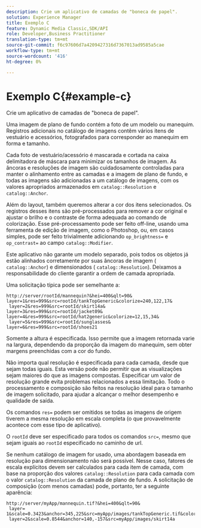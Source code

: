 ```yaml
---
description: Crie um aplicativo de camadas de "boneca de papel".
solution: Experience Manager
title: Exemplo C
feature: Dynamic Media Classic,SDK/API
role: Developer,Business Practitioner
translation-type: tm+mt
source-git-commit: f6c97606d7a4209427316d7367013ad9585a5cae
workflow-type: tm+mt
source-wordcount: '416'
ht-degree: 0%

---
```



# Exemplo C{#example-c}

Crie um aplicativo de camadas de &quot;boneca de papel&quot;.

Uma imagem de plano de fundo contém a foto de um modelo ou manequim. Registros adicionais no catálogo de imagens contêm vários itens de vestuário e acessórios, fotografados para corresponder ao manequim em forma e tamanho.

Cada foto de vestuário/acessório é mascarada e cortada na caixa delimitadora de máscara para minimizar os tamanhos de imagem. As âncoras e resoluções de imagem são cuidadosamente controladas para manter o alinhamento entre as camadas e a imagem de plano de fundo, e todas as imagens são adicionadas a um catálogo de imagens, com os valores apropriados armazenados em `catalog::Resolution` e `catalog::Anchor`.

Além do layout, também queremos alterar a cor dos itens selecionados. Os registros desses itens são pré-processados para remover a cor original e ajustar o brilho e o contraste de forma adequada ao comando de colorização. Esse pré-processamento pode ser feito off-line, usando uma ferramenta de edição de imagem, como o Photoshop, ou, em casos simples, pode ser feito trivialmente adicionando `op_brightness=` e `op_contrast=` ao campo `catalog::Modifier`.

Este aplicativo não garante um modelo separado, pois todos os objetos já estão alinhados corretamente por suas âncoras de imagem ( `catalog::Anchor`) e dimensionados ( `catalog::Resolution`). Deixamos a responsabilidade do cliente garantir a ordem de camada apropriada.

Uma solicitação típica pode ser semelhante a:

```
http://server/rootId/mannequin?&hei=400&qlt=90&
layer=1&res=999&src=rootId/tankTopGeneric&colorize=240,122,17&
 layer=2&res=999&src=rootId/skirt14a&
layer=3&res=999&src=rootId/jacket09&
layer=4&res=999&src=rootId/hat2generic&colorize=12,15,34&
 layer=5&res=999&src=rootId/sunglasses&
layer=6&res=999&src=rootId/shoes21
```

Somente a altura é especificada. Isso permite que a imagem retornada varie na largura, dependendo da proporção da imagem do manequim, sem obter margens preenchidas com a cor do fundo.

Não importa qual resolução é especificada para cada camada, desde que sejam todas iguais. Esta versão pode não permitir que as visualizações sejam maiores do que as imagens compostas. Especificar um valor de resolução grande evita problemas relacionados a essa limitação. Todo o processamento e composição são feitos na resolução ideal para o tamanho de imagem solicitado, para ajudar a alcançar o melhor desempenho e qualidade de saída.

Os comandos `res=` podem ser omitidos se todas as imagens de origem tiverem a mesma resolução em escala completa (o que provavelmente acontece com esse tipo de aplicativo).

O `rootId` deve ser especificado para todos os comandos `src=`, mesmo que sejam iguais ao `rootId` especificado no caminho de url.

Se nenhum catálogo de imagem for usado, uma abordagem baseada em resolução para dimensionamento não será possível. Nesse caso, fatores de escala explícitos devem ser calculados para cada item de camada, com base na proporção dos valores `catalog::Resolution` para cada camada com o valor `catalog::Resolution` da camada de plano de fundo. A solicitação de composição (com menos camadas) pode, portanto, ter a seguinte aparência:

```
http://server/myApp/mannequin.tif?&hei=400&qlt=90&
 layer= 1&scale=0.3423&anchor=345,225&src=myApp/images/tankTopGeneric.tif&colorize=240,122,17&
 layer=2&scale=0.8544&anchor=140,-157&src=myApp/images/skirt14a
```

